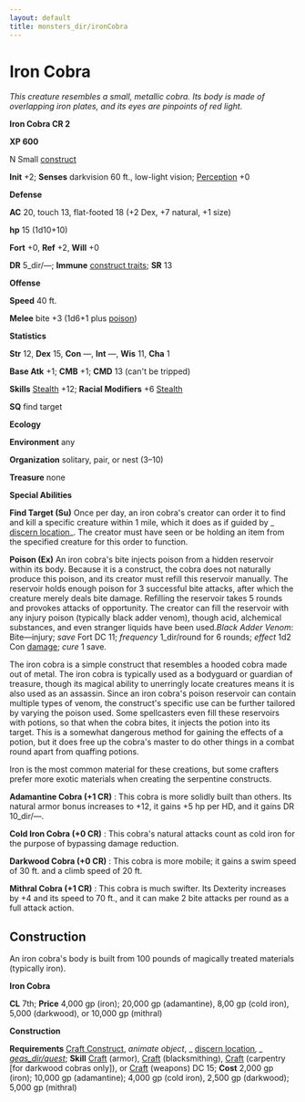 ```yaml
---
layout: default
title: monsters_dir/ironCobra
---
```

# Iron Cobra

_This creature resembles a small, metallic cobra. Its body is made of overlapping iron plates, and its eyes are pinpoints of red light._

**Iron Cobra CR 2**

**XP 600**

N Small [construct](creatureTypes#_construct)

**Init** +2; **Senses** darkvision 60 ft., low-light vision; [Perception](../skills_dir/perception#_perception) +0

**Defense**

**AC** 20, touch 13, flat-footed 18 (+2 Dex, +7 natural, +1 size)

**hp** 15 (1d10+10)

**Fort** +0, **Ref** +2, **Will** +0

**DR** 5_dir/—; **Immune** [construct traits](universalMonsterRules#_construct-traits); **SR** 13

**Offense**

**Speed** 40 ft.

**Melee** bite +3 (1d6+1 plus [poison](universalMonsterRules#_poison))

**Statistics**

**Str** 12, **Dex** 15, **Con** —, **Int** —, **Wis** 11, **Cha** 1

**Base Atk** +1; **CMB** +1; **CMD** 13 (can't be tripped)

**Skills** [Stealth](../skills_dir/stealth#_stealth) +12; **Racial Modifiers** +6 [Stealth](../skills_dir/stealth#_stealth)

**SQ** find target

**Ecology**

**Environment** any

**Organization** solitary, pair, or nest (3–10)

**Treasure** none

**Special Abilities**

**Find Target (Su)** Once per day, an iron cobra's creator can order it to find and kill a specific creature within 1 mile, which it does as if guided by _ [discern location](../spells_dir/discernLocation#_discern-location)_. The creator must have seen or be holding an item from the specified creature for this order to function.

**Poison (Ex)** An iron cobra's bite injects poison from a hidden reservoir within its body. Because it is a construct, the cobra does not naturally produce this poison, and its creator must refill this reservoir manually. The reservoir holds enough poison for 3 successful bite attacks, after which the creature merely deals bite damage. Refilling the reservoir takes 5 rounds and provokes attacks of opportunity. The creator can fill the reservoir with any injury poison (typically black adder venom), though acid, alchemical substances, and even stranger liquids have been used._Black Adder Venom_: Bite—injury; _save_ Fort DC 11; _frequency_ 1_dir/round for 6 rounds; _effect_ 1d2 Con [damage](universalMonsterRules#_ability-damage-and-drain); _cure_ 1 save.

The iron cobra is a simple construct that resembles a hooded cobra made out of metal. The iron cobra is typically used as a bodyguard or guardian of treasure, though its magical ability to unerringly locate creatures means it is also used as an assassin. Since an iron cobra's poison reservoir can contain multiple types of venom, the construct's specific use can be further tailored by varying the poison used. Some spellcasters even fill these reservoirs with potions, so that when the cobra bites, it injects the potion into its target. This is a somewhat dangerous method for gaining the effects of a potion, but it does free up the cobra's master to do other things in a combat round apart from quaffing potions.

Iron is the most common material for these creations, but some crafters prefer more exotic materials when creating the serpentine constructs.

**Adamantine Cobra (+1 CR)** : This cobra is more solidly built than others. Its natural armor bonus increases to +12, it gains +5 hp per HD, and it gains DR 10_dir/—.

**Cold Iron Cobra (+0 CR)** : This cobra's natural attacks count as cold iron for the purpose of bypassing damage reduction.

**Darkwood Cobra (+0 CR)** : This cobra is more mobile; it gains a swim speed of 30 ft. and a climb speed of 20 ft.

**Mithral Cobra (+1 CR)** : This cobra is much swifter. Its Dexterity increases by +4 and its speed to 70 ft., and it can make 2 bite attacks per round as a full attack action.

## Construction

An iron cobra's body is built from 100 pounds of magically treated materials (typically iron).

**Iron Cobra**

**CL** 7th; **Price** 4,000 gp (iron); 20,000 gp (adamantine), 8,00 gp (cold iron), 5,000 (darkwood), or 10,000 gp (mithral)

**Construction**

**Requirements** [Craft Construct](monsterFeats#_craft-construct), _animate object_, _ [discern location](../spells_dir/discernLocation#_discern-location)_, _ [geas_dir/quest](../spells_dir/geasQuest#_geas-quest)_; **Skill** [Craft](../skills_dir/craft#_craft) (armor), [Craft](../skills_dir/craft#_craft) (blacksmithing), [Craft](../skills_dir/craft#_craft) (carpentry [for darkwood cobras only]), or [Craft](../skills_dir/craft#_craft) (weapons) DC 15; **Cost** 2,000 gp (iron); 10,000 gp (adamantine); 4,000 gp (cold iron), 2,500 gp (darkwood); 5,000 gp (mithral)

